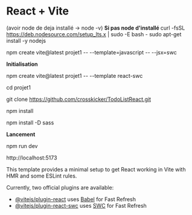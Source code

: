 # React + Vite

(avoir node de deja installé -> node -v)
<b> Si pas node d'installé </b>
curl -fsSL https://deb.nodesource.com/setup_lts.x | sudo -E bash -
sudo apt-get install -y nodejs

npm create vite@latest projet1 -- --template=javascript -- --jsx=swc

<b> Initialisation </b>

npm create vite@latest projet1 -- --template react-swc

cd projet1

git clone https://github.com/crosskicker/TodoListReact.git

npm install

npm install -D sass

<b> Lancement  </b>

npm run dev 

http://localhost:5173



This template provides a minimal setup to get React working in Vite with HMR and some ESLint rules.

Currently, two official plugins are available:

- [@vitejs/plugin-react](https://github.com/vitejs/vite-plugin-react/blob/main/packages/plugin-react/README.md) uses [Babel](https://babeljs.io/) for Fast Refresh
- [@vitejs/plugin-react-swc](https://github.com/vitejs/vite-plugin-react-swc) uses [SWC](https://swc.rs/) for Fast Refresh

